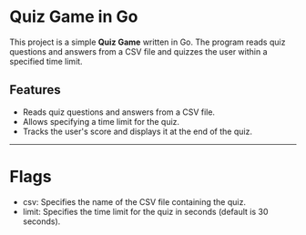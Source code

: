 # Quiz Game in Go

This project is a simple **Quiz Game** written in Go. The program reads quiz questions and answers from a CSV file and quizzes the user within a specified time limit.

## Features

- Reads quiz questions and answers from a CSV file.
- Allows specifying a time limit for the quiz.
- Tracks the user's score and displays it at the end of the quiz.

---

# Flags

- csv: Specifies the name of the CSV file containing the quiz.
- limit: Specifies the time limit for the quiz in seconds (default is 30 seconds).
